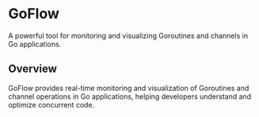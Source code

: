 # GoFlow

A powerful tool for monitoring and visualizing Goroutines and channels in Go applications.

## Overview

GoFlow provides real-time monitoring and visualization of Goroutines and channel operations in Go applications, helping developers understand and optimize concurrent code.
